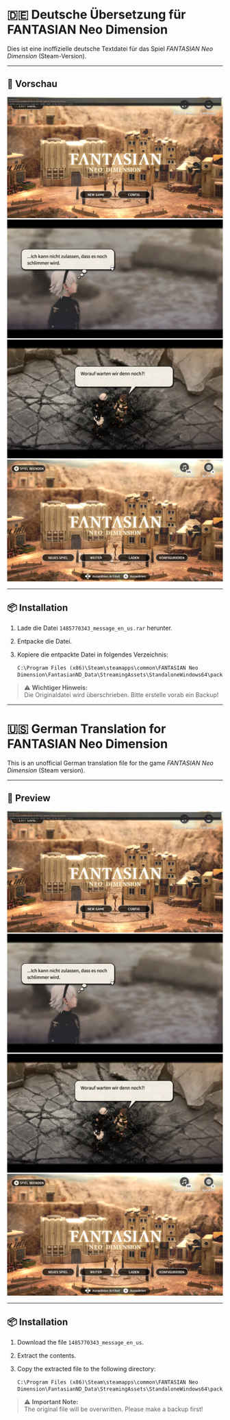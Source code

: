 # 🇩🇪 Deutsche Übersetzung für FANTASIAN Neo Dimension

Dies ist eine inoffizielle deutsche Textdatei für das Spiel _FANTASIAN Neo Dimension_ (Steam-Version).

---

## 📸 Vorschau

![Screenshot 1](./20250202200254_1.jpg)
![Screenshot 2](./20250505210306_1.jpg)
![Screenshot 3](./20250505223935_1.jpg)
![Screenshot 4](./20250506082645_1.jpg)

---

## 📦 Installation

1. Lade die Datei `1485770343_message_en_us.rar` herunter.
2. Entpacke die Datei.
3. Kopiere die entpackte Datei in folgendes Verzeichnis:

   ```
   C:\Program Files (x86)\Steam\steamapps\common\FANTASIAN Neo Dimension\FantasianND_Data\StreamingAssets\StandaloneWindows64\packA\asset
   ```

> ⚠️ **Wichtiger Hinweis:**  
> Die Originaldatei wird überschrieben. Bitte erstelle vorab ein Backup!

---

# 🇺🇸 German Translation for FANTASIAN Neo Dimension

This is an unofficial German translation file for the game _FANTASIAN Neo Dimension_ (Steam version).

---

## 📸 Preview

![Screenshot 1](./20250202200254_1.jpg)
![Screenshot 2](./20250505210306_1.jpg)
![Screenshot 3](./20250505223935_1.jpg)
![Screenshot 4](./20250506082645_1.jpg)

---

## 📦 Installation

1. Download the file `1485770343_message_en_us`.
2. Extract the contents.
3. Copy the extracted file to the following directory:

   ```
   C:\Program Files (x86)\Steam\steamapps\common\FANTASIAN Neo Dimension\FantasianND_Data\StreamingAssets\StandaloneWindows64\packA\asset
   ```

> ⚠️ **Important Note:**  
> The original file will be overwritten. Please make a backup first!
